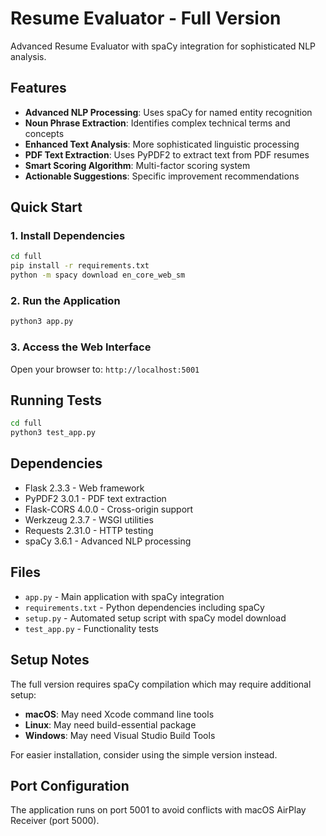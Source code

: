 # Resume Evaluator - Full Version

Advanced Resume Evaluator with spaCy integration for sophisticated NLP analysis.

## Features

- **Advanced NLP Processing**: Uses spaCy for named entity recognition
- **Noun Phrase Extraction**: Identifies complex technical terms and concepts
- **Enhanced Text Analysis**: More sophisticated linguistic processing
- **PDF Text Extraction**: Uses PyPDF2 to extract text from PDF resumes
- **Smart Scoring Algorithm**: Multi-factor scoring system
- **Actionable Suggestions**: Specific improvement recommendations

## Quick Start

### 1. Install Dependencies

```bash
cd full
pip install -r requirements.txt
python -m spacy download en_core_web_sm
```

### 2. Run the Application

```bash
python3 app.py
```

### 3. Access the Web Interface

Open your browser to: `http://localhost:5001`

## Running Tests

```bash
cd full
python3 test_app.py
```

## Dependencies

- Flask 2.3.3 - Web framework
- PyPDF2 3.0.1 - PDF text extraction
- Flask-CORS 4.0.0 - Cross-origin support
- Werkzeug 2.3.7 - WSGI utilities
- Requests 2.31.0 - HTTP testing
- spaCy 3.6.1 - Advanced NLP processing

## Files

- `app.py` - Main application with spaCy integration
- `requirements.txt` - Python dependencies including spaCy
- `setup.py` - Automated setup script with spaCy model download
- `test_app.py` - Functionality tests

## Setup Notes

The full version requires spaCy compilation which may require additional setup:

- **macOS**: May need Xcode command line tools
- **Linux**: May need build-essential package
- **Windows**: May need Visual Studio Build Tools

For easier installation, consider using the simple version instead.

## Port Configuration

The application runs on port 5001 to avoid conflicts with macOS AirPlay Receiver (port 5000).
